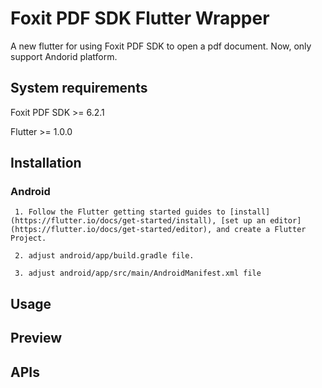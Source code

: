 # Foxit PDF SDK Flutter Wrapper

A new flutter for using Foxit PDF SDK to open a pdf document.
Now, only support Andorid platform.

## System requirements

 Foxit PDF SDK >= 6.2.1

 Flutter >= 1.0.0

## Installation

### Android

     1. Follow the Flutter getting started guides to [install](https://flutter.io/docs/get-started/install), [set up an editor](https://flutter.io/docs/get-started/editor), and create a Flutter Project. 
    
     2. adjust android/app/build.gradle file.
    
     3. adjust android/app/src/main/AndroidManifest.xml file

## Usage

## Preview

## APIs
